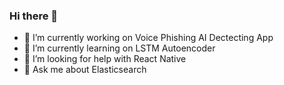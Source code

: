 ### Hi there 👋

- 🔭 I’m currently working on Voice Phishing AI Dectecting App
- 🌱 I’m currently learning on LSTM Autoencoder
- 🤔 I’m looking for help with React Native
- 💬 Ask me about Elasticsearch
